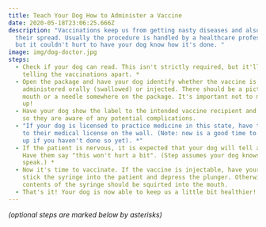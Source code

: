 ```yaml
---
title: Teach Your Dog How to Administer a Vaccine
date: 2020-05-18T23:06:25.666Z
description: "Vaccinations keep us from getting nasty diseases and also prevent
  their spread. Usually the procedure is handled by a healthcare professional,
  but it couldn't hurt to have your dog know how it's done. "
image: img/dog-doctor.jpg
steps:
  - Check if your dog can read. This isn't strictly required, but it'll help in
    telling the vaccinations apart. *
  - Open the package and have your dog identify whether the vaccine is to be
    administered orally (swallowed) or injected. There should be a picture of a
    mouth or a needle somewhere on the package. It's important not to mix them
    up!
  - Have your dog show the label to the intended vaccine recipient and tap on it
    so they are aware of any potential complications.
  - "If your dog is licensed to practice medicine in this state, have them point
    to their medical license on the wall. (Note: now is a good time to hang it
    up if you haven't done so yet). *"
  - If the patient is nervous, it is expected that your dog will tell a joke.
    Have them say "this won't hurt a bit". (Step assumes your dog knows how to
    speak.) *
  - Now it's time to vaccinate. If the vaccine is injectable, have your dog
    stick the syringe into the patient and depress the plunger. Otherwise, the
    contents of the syringe should be squirted into the mouth.
  - That's it! Your dog is now able to keep us a little bit healthier!
---
```

*(optional steps are marked below by asterisks)*